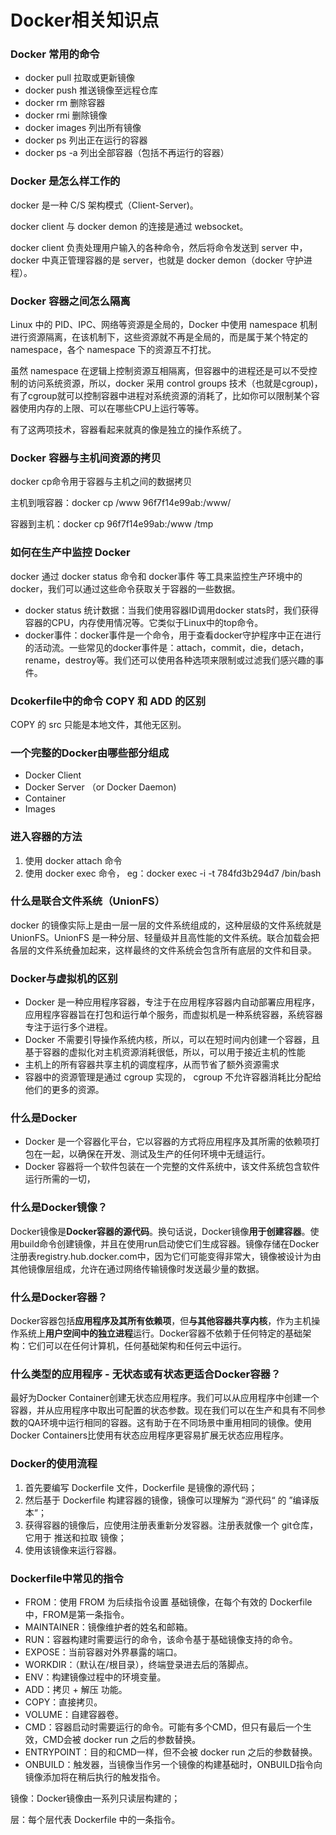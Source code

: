 # Docker相关知识点

### Docker 常用的命令

* docker pull 拉取或更新镜像
* docker push 推送镜像至远程仓库
* docker rm 删除容器
* docker rmi 删除镜像
* docker images 列出所有镜像
* docker ps 列出正在运行的容器
* docker ps -a 列出全部容器（包括不再运行的容器）

### Docker 是怎么样工作的

docker 是一种 C/S 架构模式（Client-Server)。

docker client 与 docker demon 的连接是通过 websocket。

docker client 负责处理用户输入的各种命令，然后将命令发送到 server 中，docker 中真正管理容器的是 server，也就是 docker demon（docker 守护进程）。

### Docker 容器之间怎么隔离

Linux 中的 PID、IPC、网络等资源是全局的，Docker 中使用 namespace 机制进行资源隔离，在该机制下，这些资源就不再是全局的，而是属于某个特定的 namespace，各个 namespace 下的资源互不打扰。

虽然 namespace 在逻辑上控制资源互相隔离，但容器中的进程还是可以不受控制的访问系统资源，所以，docker 采用 control groups 技术（也就是cgroup)，有了cgroup就可以控制容器中进程对系统资源的消耗了，比如你可以限制某个容器使用内存的上限、可以在哪些CPU上运行等等。

有了这两项技术，容器看起来就真的像是独立的操作系统了。

### Docker 容器与主机间资源的拷贝

docker cp命令用于容器与主机之间的数据拷贝

主机到哦容器：docker cp /www 96f7f14e99ab:/www/

容器到主机：docker cp 96f7f14e99ab:/www /tmp

### 如何在生产中监控 Docker

docker 通过 docker status 命令和 docker事件 等工具来监控生产环境中的docker，我们可以通过这些命令获取关于容器的一些数据。

* docker status 统计数据：当我们使用容器ID调用docker stats时，我们获得容器的CPU，内存使用情况等。它类似于Linux中的top命令。
* docker事件：docker事件是一个命令，用于查看docker守护程序中正在进行的活动流。一些常见的docker事件是：attach，commit，die，detach，rename，destroy等。我们还可以使用各种选项来限制或过滤我们感兴趣的事件。

### Dcokerfile中的命令 COPY 和 ADD 的区别

COPY 的 src 只能是本地文件，其他无区别。

### 一个完整的Docker由哪些部分组成

* Docker Client
* Docker Server （or Docker Daemon)
* Container
* Images

### 进入容器的方法

1. 使用 docker attach 命令
2. 使用 docker exec 命令， eg：docker exec -i -t 784fd3b294d7 /bin/bash

### 什么是联合文件系统（UnionFS）

docker 的镜像实际上是由一层一层的文件系统组成的，这种层级的文件系统就是 UnionFS。UnionFS 是一种分层、轻量级并且高性能的文件系统。联合加载会把各层的文件系统叠加起来，这样最终的文件系统会包含所有底层的文件和目录。

### Docker与虚拟机的区别

* Docker 是一种应用程序容器，专注于在应用程序容器内自动部署应用程序，应用程序容器旨在打包和运行单个服务，而虚拟机是一种系统容器，系统容器专注于运行多个进程。
* Docker 不需要引导操作系统内核，所以，可以在短时间内创建一个容器，且基于容器的虚拟化对主机资源消耗很低，所以，可以用于接近主机的性能
* 主机上的所有容器共享主机的调度程序，从而节省了额外资源需求
* 容器中的资源管理是通过 cgroup 实现的， cgroup 不允许容器消耗比分配给他们的更多的资源。





### 什么是Docker

* Docker 是一个容器化平台，它以容器的方式将应用程序及其所需的依赖项打包在一起，以确保在开发、测试及生产的任何环境中无缝运行。
* Docker 容器将一个软件包装在一个完整的文件系统中，该文件系统包含软件运行所需的一切，

### 什么是Docker镜像？

Docker镜像是**Docker容器的源代码**。换句话说，Docker镜像**用于创建容器**。使用build命令创建镜像，并且在使用run启动使它们生成容器。镜像存储在Docker注册表registry.hub.docker.com中，因为它们可能变得非常大，镜像被设计为由其他镜像层组成，允许在通过网络传输镜像时发送最少量的数据。 

### 什么是Docker容器？

Docker容器包括**应用程序及其所有依赖项**，但**与其他容器共享内核**，作为主机操作系统上**用户空间中的独立进程**运行。Docker容器不依赖于任何特定的基础架构：它们可以在任何计算机，任何基础架构和任何云中运行。 

### 什么类型的应用程序 - 无状态或有状态更适合Docker容器？

最好为Docker Container创建无状态应用程序。我们可以从应用程序中创建一个容器，并从应用程序中取出可配置的状态参数。现在我们可以在生产和具有不同参数的QA环境中运行相同的容器。这有助于在不同场景中重用相同的镜像。使用Docker Containers比使用有状态应用程序更容易扩展无状态应用程序。

### Docker的使用流程

1. 首先要编写 Dockerfile 文件，Dockerfile 是镜像的源代码；
2. 然后基于 Dockerfile 构建容器的镜像，镜像可以理解为 ”源代码“ 的 ”编译版本“；
3. 获得容器的镜像后，应使用注册表重新分发容器。注册表就像一个 git仓库，它用于 推送和拉取 镜像；
4. 使用该镜像来运行容器。

### Dockerfile中常见的指令

* FROM：使用 FROM 为后续指令设置 基础镜像，在每个有效的 Dockerfile 中，FROM是第一条指令。
* MAINTAINER：镜像维护者的姓名和邮箱。
* RUN：容器构建时需要运行的命令，该命令基于基础镜像支持的命令。
* EXPOSE：当前容器对外界暴露的端口。
* WORKDIR：（默认在/根目录），终端登录进去后的落脚点。
* ENV：构建镜像过程中的环境变量。
* ADD：拷贝 + 解压 功能。
* COPY：直接拷贝。
* VOLUME：自建容器卷。
* CMD：容器启动时需要运行的命令。可能有多个CMD，但只有最后一个生效，CMD会被 docker run 之后的参数替换。
* ENTRYPOINT：目的和CMD一样，但不会被 docker run 之后的参数替换。
* ONBUILD：触发器，当镜像当作另一个镜像的构建基础时，ONBUILD指令向镜像添加将在稍后执行的触发指令。

镜像：Docker镜像由一系列只读层构建的；

层：每个层代表 Dockerfile 中的一条指令。